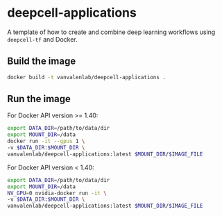 # deepcell-applications

A template of how to create and combine deep learning workflows using `deepcell-tf` and Docker.

## Build the image

```bash
docker build -t vanvalenlab/deepcell-applications .
```

## Run the image

For Docker API version >= 1.40:

```bash
export DATA_DIR=/path/to/data/dir
export MOUNT_DIR=/data
docker run -it --gpus 1 \
-v $DATA_DIR:$MOUNT_DIR \
vanvalenlab/deepcell-applications:latest $MOUNT_DIR/$IMAGE_FILE
```

For Docker API version < 1.40:

```bash
export DATA_DIR=/path/to/data/dir
export MOUNT_DIR=/data
NV_GPU=0 nvidia-docker run -it \
-v $DATA_DIR:$MOUNT_DIR \
vanvalenlab/deepcell-applications:latest $MOUNT_DIR/$IMAGE_FILE
```

